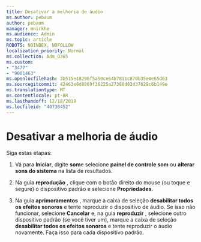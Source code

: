 ```yaml
---
title: Desativar a melhoria de áudio
ms.author: pebaum
author: pebaum
manager: mnirkhe
ms.audience: Admin
ms.topic: article
ROBOTS: NOINDEX, NOFOLLOW
localization_priority: Normal
ms.collection: Adm_O365
ms.custom:
- "3477"
- "9001463"
ms.openlocfilehash: 3b515e18296f5a50ce64b7811c870b35e0e65d63
ms.sourcegitcommit: 42463e8d8869f36225a27388d83d37629c6b149e
ms.translationtype: MT
ms.contentlocale: pt-BR
ms.lasthandoff: 12/18/2019
ms.locfileid: "40738452"
---
```

# <a name="turn-off-audio-enhancement"></a>Desativar a melhoria de áudio

Siga estas etapas:

1. Vá para **Iniciar**, digite **som**e selecione **painel de controle som** ou **alterar sons do sistema** na lista de resultados.

2. Na guia **reprodução** , clique com o botão direito do mouse (ou toque e segure) o dispositivo padrão e selecione **Propriedades**.

3. Na guia **aprimoramentos** , marque a caixa de seleção **desabilitar todos os efeitos sonoros** e tente reproduzir o dispositivo de áudio. Se isso não funcionar, selecione **Cancelar** e, na guia **reproduzir** , selecione outro dispositivo padrão (se você tiver um), marque a caixa de seleção **desabilitar todos os efeitos sonoros** e tente reproduzir o áudio novamente. Faça isso para cada dispositivo padrão.
